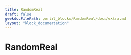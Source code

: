 ```yaml
---
title: RandomReal
draft: false
geekdocFilePath: portal_blocks/RandomReal/docs/extra.md
layout: "block_documentation"
---
```

# RandomReal